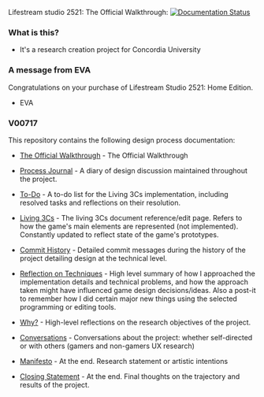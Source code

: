 Lifestream studio 2521: The Official Walkthrough: [![Documentation Status](https://readthedocs.org/projects/lifestream-studio-2521/badge/?version=latest)](https://lifestream-studio-2521.readthedocs.io/en/latest/?badge=latest)

### What is this?

- It's a research creation project for Concordia University

### A message from EVA

Congratulations on your purchase of Lifestream Studio 2521: Home Edition.

- EVA

### V00717
This repository contains the following design process documentation:

- [The Official Walkthrough](https://github.com/SylvainTran/V00717/wiki/Technical-Docs) - The Official Walkthrough

- [Process Journal](https://github.com/SylvainTran/V00717/wiki/Process-Journal) - A diary of design discussion maintained throughout the project.

- [To-Do](https://github.com/SylvainTran/V00717/wiki/To-do) - A to-do list for the Living 3Cs implementation, including resolved tasks and reflections on their resolution.

- [Living 3Cs](https://github.com/SylvainTran/V00717/wiki/Living-3Cs) - The living 3Cs document reference/edit page. Refers to how the game's main elements are represented (not implemented). Constantly updated to reflect state of the game's prototypes.

- [Commit History](https://github.com/SylvainTran/V00717/commits/main) - Detailed commit messages during the history of the project detailing design at the technical level.

- [Reflection on Techniques](https://github.com/SylvainTran/V00717/wiki/Reflection-on-Techniques) - High level summary of how I approached the implementation details and technical problems, and how the approach taken might have influenced game design decisions/ideas. Also a post-it to remember how I did certain major new things using the selected programming or editing tools.

- [Why?](https://github.com/SylvainTran/V00717/wiki/Why%3F) - High-level reflections on the research objectives of the project.

- [Conversations](https://github.com/SylvainTran/V00717/wiki/Conversations) - Conversations about the project: whether self-directed or with others (gamers and non-gamers UX research)

- [Manifesto](https://github.com/SylvainTran/V00717/wiki/Manifesto) - At the end. Research statement or artistic intentions

- [Closing Statement](https://github.com/SylvainTran/V00717/wiki/Closing-Statement) - At the end. Final thoughts on the trajectory and results of the project.
